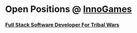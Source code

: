 # Open Positions @ [InnoGames](https://www.innogames.com/career?s=github_jobs_repo)

### [Full Stack Software Developer For Tribal Wars](full-stack-software-developer-for-tribal-wars.md)
